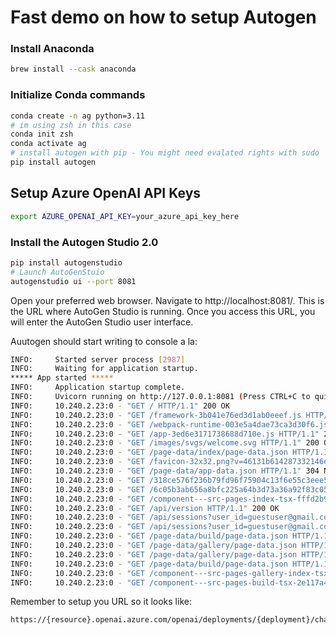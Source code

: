 # Fast demo on how to setup Autogen

### Install Anaconda

```bash
brew install --cask anaconda     
```
### Initialize Conda commands

 ```bash
conda create -n ag python=3.11
# im using zsh in this case
conda init zsh 
conda activate ag
# install autogen with pip - You might need evalated rights with sudo
pip install autogen
 ```

## Setup Azure OpenAI API Keys
```bash
export AZURE_OPENAI_API_KEY=your_azure_api_key_here
```

### Install the Autogen Studio 2.0

```bash
pip install autogenstudio
# Launch AutoGenStuio
autogenstudio ui --port 8081
```

Open your preferred web browser.
Navigate to http://localhost:8081/. This is the URL where AutoGen Studio is running.
Once you access this URL, you will enter the AutoGen Studio user interface.

Auutogen should start writing to console a la: 
```bash
INFO:     Started server process [2987]
INFO:     Waiting for application startup.
***** App started *****
INFO:     Application startup complete.
INFO:     Uvicorn running on http://127.0.0.1:8081 (Press CTRL+C to quit)
INFO:     10.240.2.23:0 - "GET / HTTP/1.1" 200 OK
INFO:     10.240.2.23:0 - "GET /framework-3b041e76ed3d1ab0eeef.js HTTP/1.1" 200 OK
INFO:     10.240.2.23:0 - "GET /webpack-runtime-003e5a4dae73ca3d30f6.js HTTP/1.1" 304 Not Modified
INFO:     10.240.2.23:0 - "GET /app-3ed6e3171738688d710e.js HTTP/1.1" 200 OK
INFO:     10.240.2.23:0 - "GET /images/svgs/welcome.svg HTTP/1.1" 200 OK
INFO:     10.240.2.23:0 - "GET /page-data/index/page-data.json HTTP/1.1" 304 Not Modified
INFO:     10.240.2.23:0 - "GET /favicon-32x32.png?v=46131b614287332146ea078703a67d38 HTTP/1.1" 304 Not Modified
INFO:     10.240.2.23:0 - "GET /page-data/app-data.json HTTP/1.1" 304 Not Modified
INFO:     10.240.2.23:0 - "GET /318ce576f236b79fd96f75904c13f6e55c3eee57-8947c1bbfe0e74e2ecd5.js HTTP/1.1" 200 OK
INFO:     10.240.2.23:0 - "GET /6c05b3ab656a8bfc225a64b3d73a36a92f83c05e-42226684478f854c0fb4.js HTTP/1.1" 304 Not Modified
INFO:     10.240.2.23:0 - "GET /component---src-pages-index-tsx-fffd2b9446035e300706.js HTTP/1.1" 304 Not Modified
INFO:     10.240.2.23:0 - "GET /api/version HTTP/1.1" 200 OK
INFO:     10.240.2.23:0 - "GET /api/sessions?user_id=guestuser@gmail.com HTTP/1.1" 200 OK
INFO:     10.240.2.23:0 - "GET /api/sessions?user_id=guestuser@gmail.com HTTP/1.1" 200 OK
INFO:     10.240.2.23:0 - "GET /page-data/build/page-data.json HTTP/1.1" 304 Not Modified
INFO:     10.240.2.23:0 - "GET /page-data/gallery/page-data.json HTTP/1.1" 304 Not Modified
INFO:     10.240.2.23:0 - "GET /page-data/gallery/page-data.json HTTP/1.1" 304 Not Modified
INFO:     10.240.2.23:0 - "GET /page-data/build/page-data.json HTTP/1.1" 304 Not Modified
INFO:     10.240.2.23:0 - "GET /component---src-pages-gallery-index-tsx-c3fc2757a2d5430da4ce.js HTTP/1.1" 304 Not Modified
INFO:     10.240.2.23:0 - "GET /component---src-pages-build-tsx-2e117a4aac3139c72928.js HTTP/1.1" 304 Not Modified
```

Remember to setup you URL so it looks like: 

```bash
https://{resource}.openai.azure.com/openai/deployments/{deployment}/chat/completions?api-version=2023-03-15-preview
```
